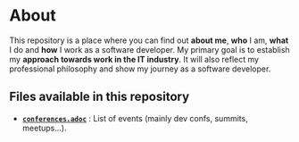 # About

This repository is a place where you can find out **about me**, **who** I am,
**what** I do and **how** I work as a software developer. My primary goal is to
establish my **approach towards work in the IT industry**. It will also reflect
my professional philosophy and show my journey as a software developer.

## Files available in this repository

- **[`conferences.adoc`](conferences.adoc)** : List of events (mainly dev confs, summits, meetups...).
